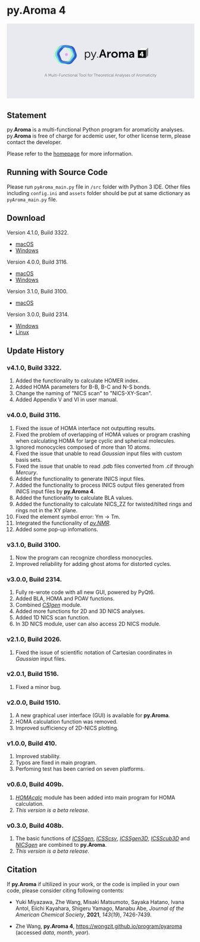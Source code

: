 # py.Aroma 4
![](pyAroma_banner.png)

## Statement
py.**Aroma** is a multi-functional Python program for aromaticity analyses.
py.**Aroma** is free of charge for acdemic user, for other license term, please contact the developer.

Please refer to the [homepage](https://wongzit.github.io/program/pyaroma/) for more information.

## Running with Source Code

Please run `pyAroma_main.py` file in `/src` folder with Python 3 IDE. Other files including `config.ini` and `assets` folder should 
be put at same dictionary as `pyAroma_main.py` file.

## Download

Version 4.1.0, Build 3322.
- [macOS](https://drive.google.com/file/d/1oSLwnfQz26CKVf-A-bfXVeffvMzX0ROt/view?usp=share_link)
- [Windows]()

Version 4.0.0, Build 3116.
- [macOS](https://drive.google.com/file/d/1dysLAgXqhUs0A0XIZUC9nrdccMttKVvq/view?usp=share_link)
- [Windows](https://1drv.ms/u/s!AoEiFHul9zVelka3VXvyChM_8OdJ?e=JzRVEs)

Version 3.1.0, Build 3100.
- [macOS](https://drive.google.com/file/d/1cPFGJ_h85831Wuth6nwK0UUjat5VPlcx/view?usp=sharing)

Version 3.0.0, Build 2314.

- [Windows](https://drive.google.com/file/d/1QUojgzprZRvWLBtgcQ55pXqR8uX4vqRu/view?usp=share_link)
- [Linux](https://drive.google.com/drive/folders/12ukrOltMulc7Kz6ZV9--I7g9PDn8UeFL?usp=share_link)

## Update History

### v4.1.0, Build 3322.

1. Added the functionality to calculate HOMER index.
2. Added HOMA parameters for B-B, B-C and N-S bonds.
3. Change the naming of "NICS scan" to "NICS-XY-Scan".
4. Added Appendix V and VI in user manual.

### v4.0.0, Build 3116.

1. Fixed the issue of HOMA interface not outputting results.
2. Fixed the problem of overlapping of HOMA values or program crashing when calculating HOMA for large cyclic and spherical molecules.
3. Ignored monocycles composed of more than 10 atoms.
4. Fixed the issue that unable to read *Gaussian* input files with custom basis sets.
5. Fixed the issue that unable to read .pdb files converted from .cif through *Mercury*.
6. Added the functionality to generate INICS input files.
7. Added the functionality to process INICS output files generated from INICS input files by **py.Aroma 4**.
8. Added the functionality to calculate BLA values.
9. Added the functionality to calculate NICS_ZZ for twisted/tilted rings and rings not in the XY plane.
10. Fixed the element symbol error: Ym → Tm.
11. Integrated the functionality of [*py.NMR*](https://github.com/wongzit/pyNMR).
12. Added some pop-up infomations.

### v3.1.0, Build 3100.
1. Now the program can recognize chordless monocycles.
2. Improved reliability for adding ghost atoms for distorted cycles.

### v3.0.0, Build 2314.
1. Fully re-wrote code with all new GUI, powered by PyQt6.
2. Added BLA, HOMA and POAV functions.
3. Combined [*CSIgen*](https://github.com/wongzit/CSIgen) module.
4. Added more functions for 2D and 3D NICS analyses.
5. Added 1D NICS scan function.
6. In 3D NICS module, user can also access 2D NICS module.

### v2.1.0, Build 2026.
1. Fixed the issue of scientific notation of Cartesian coordinates in *Gaussian* input files.

### v2.0.1, Build 1516.
1. Fixed a minor bug.

### v2.0.0, Build 1510.
1. A new graphical user interface (GUI) is available for **py.Aroma**.
2. HOMA calculation function was removed.
3. Improved sufficiency of 2D-NICS plotting.

### v1.0.0, Build 410.
1. Improved stability.
2. Typos are fixed in main program.
3. Perfoming test has been carried on seven platforms.

### v0.6.0, Build 409b.
1. [*HOMAcalc*](https://github.com/wongzit/HOMAcalc) module has been added into main program for HOMA calculation.
2. *This version is a beta release.*

### v0.3.0, Build 408b.
1. The basic functions of [*ICSSgen*](https://github.com/wongzit/ICSSgen), [*ICSScsv*](https://github.com/wongzit/ICSScsv), [*ICSSgen3D*](https://github.com/wongzit/ICSSgen3D), [*ICSScub3D*](https://github.com/wongzit/ICSScub3D) and [*NICSgen*](https://github.com/wongzit/NICSgen) are combined to **py.Aroma**. 
2. *This version is a beta release.*

## Citation

If **py.Aroma** if ultilized in your work, or the code is implied in your own code, please consider citing following contents:

- Yuki Miyazawa, Zhe Wang, Misaki Matsumoto, Sayaka Hatano, Ivana Antol, Eiichi Kayahara, Shigeru Yamago, Manabu Abe, *Journal of the American Chemical Society*, **2021**, *143*(*19*), 7426-7439.

- Zhe Wang, **py.Aroma 4**, https://wongzit.github.io/program/pyaroma (accessed *data*, *month*, *year*).

